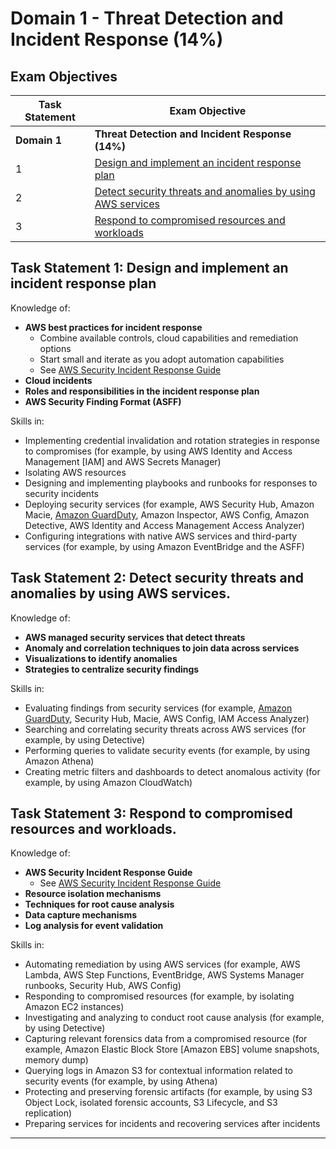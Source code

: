 # Domain 1	- Threat Detection and Incident Response (14%)

## Exam Objectives 

| Task Statement | Exam Objective     | 
| ------------------------ | ------------------ | 
| **Domain 1** | **Threat Detection and Incident Response (14%)**
| 1 | [Design and implement an incident response plan](#task-statement-1-design-and-implement-an-incident-response-plan)
| 2 | [Detect security threats and anomalies by using AWS services](#task-statement-2-detect-security-threats-and-anomalies-by-using-aws-services)
| 3 | [Respond to compromised resources and workloads](#task-statement-3-respond-to-compromised-resources-and-workloads)


## Task Statement 1: Design and implement an incident response plan

Knowledge of:
- **AWS best practices for incident response**
  - Combine available controls, cloud capabilities and remediation options
  - Start small and iterate as you adopt automation capabilities
  - See [AWS Security Incident Response Guide](https://docs.aws.amazon.com/whitepapers/latest/aws-security-incident-response-guide/aws-security-incident-response-guide.html)
- **Cloud incidents**
- **Roles and responsibilities in the incident response plan**
- **AWS Security Finding Format (ASFF)**


Skills in:
- Implementing credential invalidation and rotation strategies in response to compromises (for example, by using AWS Identity and Access Management [IAM] and AWS Secrets Manager)
- Isolating AWS resources
- Designing and implementing playbooks and runbooks for responses to security incidents
- Deploying security services (for example, AWS Security Hub, Amazon Macie, [Amazon GuardDuty](../services/guardduty/README.md), Amazon Inspector, AWS Config, Amazon Detective, AWS Identity and Access Management Access Analyzer)
- Configuring integrations with native AWS services and third-party services (for example, by using Amazon EventBridge and the ASFF)

## Task Statement 2: Detect security threats and anomalies by using AWS services. 

Knowledge of:
- **AWS managed security services that detect threats**
- **Anomaly and correlation techniques to join data across services**
- **Visualizations to identify anomalies**
- **Strategies to centralize security findings**

Skills in:
- Evaluating findings from security services (for example, [Amazon GuardDuty](../services/guardduty/README.md), Security Hub, Macie, AWS Config, IAM Access Analyzer)
- Searching and correlating security threats across AWS services (for example, by using Detective)
- Performing queries to validate security events (for example, by using Amazon Athena)
- Creating metric filters and dashboards to detect anomalous activity (for example, by using
Amazon CloudWatch)  


## Task Statement 3: Respond to compromised resources and workloads. 

Knowledge of:
- **AWS Security Incident Response Guide**
  - See [AWS Security Incident Response Guide](https://docs.aws.amazon.com/whitepapers/latest/aws-security-incident-response-guide/aws-security-incident-response-guide.html)
- **Resource isolation mechanisms**
- **Techniques for root cause analysis**
- **Data capture mechanisms**
- **Log analysis for event validation**

Skills in:
- Automating remediation by using AWS services (for example, AWS Lambda, AWS Step Functions, EventBridge, AWS Systems Manager runbooks, Security Hub, AWS Config)
- Responding to compromised resources (for example, by isolating Amazon EC2 instances)
- Investigating and analyzing to conduct root cause analysis (for example, by using Detective)
- Capturing relevant forensics data from a compromised resource (for example, Amazon Elastic
Block Store [Amazon EBS] volume snapshots, memory dump)
- Querying logs in Amazon S3 for contextual information related to security events (for
example, by using Athena)
- Protecting and preserving forensic artifacts (for example, by using S3 Object Lock, isolated
forensic accounts, S3 Lifecycle, and S3 replication)
- Preparing services for incidents and recovering services after incidents

---

